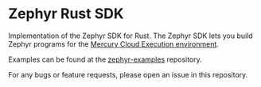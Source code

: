 # Zephyr Rust SDK

Implementation of the Zephyr SDK for Rust. The Zephyr SDK lets you build Zephyr programs for the [Mercury Cloud Execution environment](https://mercurydata.app/zephyr-vm).

Examples can be found at the [zephyr-examples](https://github.com/xycloo/zephyr-examples) repository.

For any bugs or feature requests, please open an issue in this repository.
